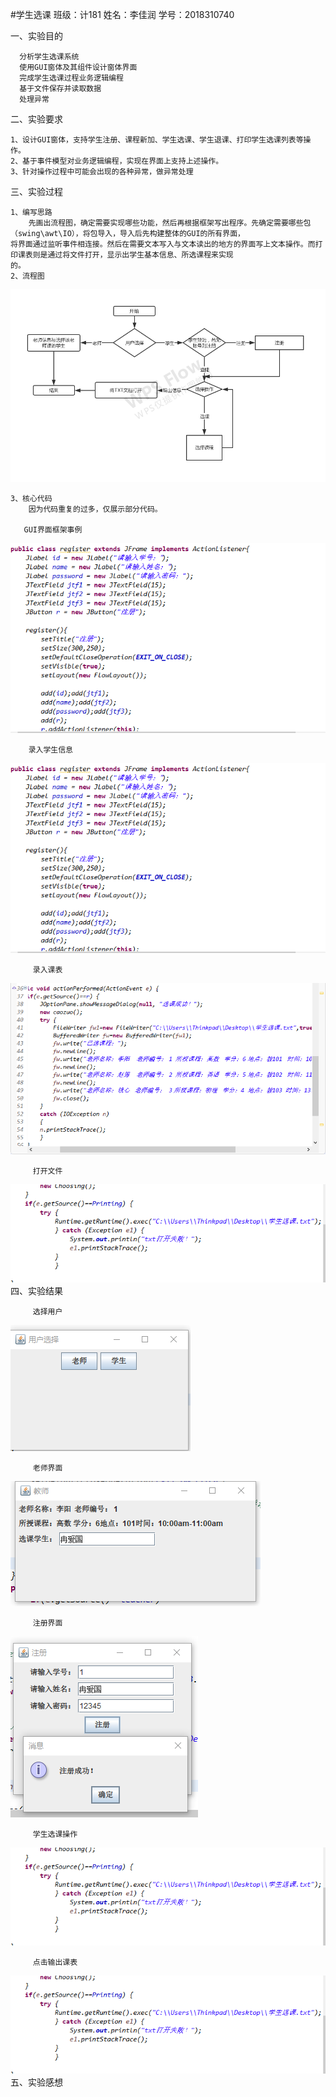 #学生选课
班级：计181   姓名：李佳润   学号：2018310740

一、实验目的

      分析学生选课系统
      使用GUI窗体及其组件设计窗体界面
      完成学生选课过程业务逻辑编程
      基于文件保存并读取数据
      处理异常
二、实验要求

    1、设计GUI窗体，支持学生注册、课程新加、学生选课、学生退课、打印学生选课列表等操作。
    2、基于事件模型对业务逻辑编程，实现在界面上支持上述操作。
    3、针对操作过程中可能会出现的各种异常，做异常处理

三、实验过程

    1、编写思路
        先画出流程图，确定需要实现哪些功能，然后再根据框架写出程序。先确定需要哪些包（swing\awt\IO），将包导入，导入后先构建整体的GUI的所有界面，         
    将界面通过监听事件相连接。然后在需要文本写入与文本读出的地方的界面写上文本操作。而打印课表则是通过将文件打开，显示出学生基本信息、所选课程来实现
    的。
    2、流程图
       
 ![image](https://github.com/Li-dashen/xueshengxuanke/blob/master/%E6%9C%AA%E5%91%BD%E5%90%8D%E6%96%87%E4%BB%B6.png)

    3、核心代码
        因为代码重复的过多，仅展示部分代码。
       
       GUI界面框架事例
![image](https://github.com/Li-dashen/xueshengxuanke/blob/master/GUI%E7%95%8C%E9%9D%A2%E6%A1%86%E6%9E%B6.png)
  
        录入学生信息
![image](https://github.com/Li-dashen/xueshengxuanke/blob/master/GUI%E7%95%8C%E9%9D%A2%E6%A1%86%E6%9E%B6.png)

         录入课表
  ![image](https://github.com/Li-dashen/xueshengxuanke/blob/master/%E5%BD%95%E5%85%A5%E8%AF%BE%E8%A1%A8.png)
  
         打开文件
  ![image](https://github.com/Li-dashen/xueshengxuanke/blob/master/%E6%89%93%E5%BC%80%E6%96%87%E4%BB%B6.png)
四、实验结果
       
         选择用户
  ![image](https://github.com/Li-dashen/xueshengxuanke/blob/master/%E9%80%89%E6%8B%A9%E7%94%A8%E6%88%B7.png)
         
         老师界面
   ![image](https://github.com/Li-dashen/xueshengxuanke/blob/master/%E8%80%81%E5%B8%88%E7%95%8C%E9%9D%A2.png)
  
         注册界面
  ![image](https://github.com/Li-dashen/xueshengxuanke/blob/master/%E6%B3%A8%E5%86%8C%E7%95%8C%E9%9D%A2.png)
         
         学生选课操作
  ![image](https://github.com/Li-dashen/xueshengxuanke/blob/master/%E6%89%93%E5%BC%80%E6%96%87%E4%BB%B6.png)        
         
         点击输出课表
 ![image](https://github.com/Li-dashen/xueshengxuanke/blob/master/%E6%89%93%E5%BC%80%E6%96%87%E4%BB%B6.png)
五、实验感想

